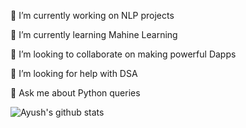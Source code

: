 
<!--
**ayushkumar05/ayushkumar05** is a ✨ _special_ ✨ repository because its `README.md` (this file) appears on your GitHub profile.

Here are some ideas to get you started:
-->

🔭 I’m currently working on NLP projects

🌱 I’m currently learning Mahine Learning

👯 I’m looking to collaborate on making powerful Dapps

🤔 I’m looking for help with DSA

💬 Ask me about Python queries


![Ayush's github stats](https://github-readme-stats.vercel.app/api?username=ayushkumar05)

